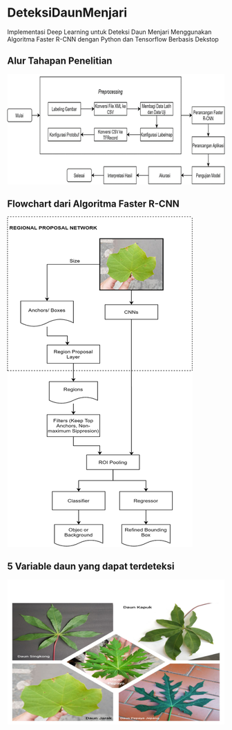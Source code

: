 # DeteksiDaunMenjari
 Implementasi Deep Learning untuk Deteksi Daun Menjari Menggunakan Algoritma Faster R-CNN dengan Python dan Tensorflow Berbasis Dekstop

## Alur Tahapan Penelitian
![](AlurTahapanPenelitian.png)

## Flowchart dari Algoritma Faster R-CNN
![](FlowchartArsitekturFasterR-CNN.png)

## 5 Variable daun yang dapat terdeteksi
![](background5.png)
